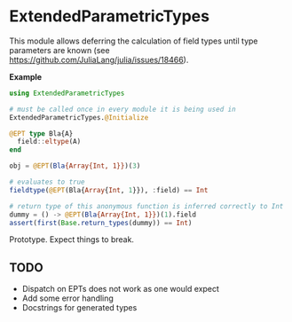 # ExtendedParametricTypes

This module allows deferring the calculation of field types until type parameters are known (see https://github.com/JuliaLang/julia/issues/18466).

__Example__

```julia
using ExtendedParametricTypes

# must be called once in every module it is being used in
ExtendedParametricTypes.@Initialize

@EPT type Bla{A}
  field::eltype(A)
end

obj = @EPT(Bla{Array{Int, 1}})(3)

# evaluates to true
fieldtype(@EPT(Bla{Array{Int, 1}}), :field) == Int

# return type of this anonymous function is inferred correctly to Int
dummy = () -> @EPT(Bla{Array{Int, 1}})(1).field
assert(first(Base.return_types(dummy)) == Int)
```

Prototype. Expect things to break.

## TODO

- Dispatch on EPTs does not work as one would expect
- Add some error handling
- Docstrings for generated types

